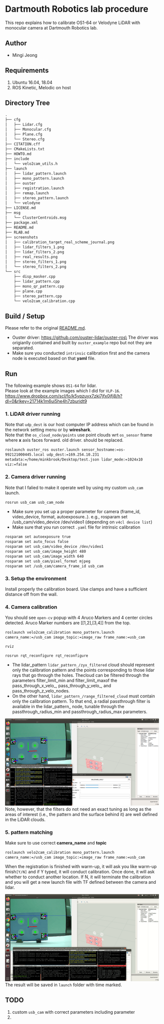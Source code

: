 # Dartmouth Robotics lab procedure

This repo explains how to calibrate OS1-64 or Velodyne LiDAR with monocular camera at Dartmouth Robotics lab.
## Author
* Mingi Jeong

## Requirements
1. Ubuntu 16.04, 18.04
2. ROS Kinetic, Melodic on host

## Directory Tree
```
.
├── cfg
│   ├── Lidar.cfg
│   ├── Monocular.cfg
│   ├── Plane.cfg
│   └── Stereo.cfg
├── CITATION.cff
├── CMakeLists.txt
├── HOWTO.md
├── include
│   └── velo2cam_utils.h
├── launch
│   ├── lidar_pattern.launch
│   ├── mono_pattern.launch
│   ├── ouster
│   ├── registration.launch
│   ├── remap.launch
│   ├── stereo_pattern.launch
│   └── velodyne
├── LICENSE.md
├── msg
│   └── ClusterCentroids.msg
├── package.xml
├── README.md
├── RLAB.md
├── screenshots
│   ├── calibration_target_real_scheme_journal.png
│   ├── lidar_filters_1.png
│   ├── lidar_filters_2.png
│   ├── real_results.png
│   ├── stereo_filters_1.png
│   └── stereo_filters_2.png
└── src
    ├── disp_masker.cpp
    ├── lidar_pattern.cpp
    ├── mono_qr_pattern.cpp
    ├── plane.cpp
    ├── stereo_pattern.cpp
    └── velo2cam_calibration.cpp
```

## Build / Setup
Please refer to the original [README.md](README.md).
* Ouster driver: https://github.com/ouster-lidar/ouster-ros\
The driver was origianlly contained and built by `ouster_example` repo but not they are separated.
* Make sure you conducted `intrinsic` calibration first and the camera node is executed based on that __yaml__ file.

## Run
The following example shows `OS1-64` for lidar.\
Please look at the example images which I did for `VLP-16`. https://www.dropbox.com/scl/fo/k5ypzuyx7zki7jfx0jfj8/h?dl=0&rlkey=21714k1m6ui5he4h7zburidt9

### 1. LiDAR driver running
Note that `udp_dest` is our host computer IP address which can be found in the network setting menu or by __wireshark__.\
Note that the `os_cloud_node/points` use point clouds wrt `os_sensor` frame where __x__ axis faces forward.
old driver. should be replaced.
```
roslaunch ouster_ros ouster.launch sensor_hostname:=os-992121000445.local udp_dest:=169.254.10.231 metadata:=/home/minkbrook/Desktop/test.json lidar_mode:=1024x10 viz:=false
```

### 2. Camera driver running
Note that I falied to make it operate well by using my custom `usb_cam` launch. 
```
rosrun usb_cam usb_cam_node
```
* Make sure you set up a proper parameter for camera (frame_id, video_device, format, autoexposure..).
e.g., rosparam set /usb_cam/video_device /dev/video1 (depending on `v4cl device list`)
* Make sure that you run correct `.yaml` file for intrinsic calibration
```
rosparam set autoexposure true
rosparam set auto_focus false
rosparam set usb_cam/video_device /dev/video1
rosparam set usb_cam/image_height 480
rosparam set usb_cam/image_width 640
rosparam set usb_cam/pixel_format mjpeg
rosparam set /usb_cam/camera_frame_id usb_cam
```

###  3. Setup the environment
Install properly the calibration board. Use clamps and have a sufficient distance off from the wall.

### 4. Camera calibration
You should see `open-cv` popup with 4 Aruco Markers and 4 center circles detected. Aruco Marker numbers are [[1,2],[3,4]] from the top.
```
roslaunch velo2cam_calibration mono_pattern.launch camera_name:=/usb_cam image_topic:=image_raw frame_name:=usb_cam
```
```
rviz
```
```
rosrun rqt_reconfigure rqt_reconfigure
```

* The lidar_pattern `lidar_pattern_/zyx_filtered` cloud should represent only the calibration pattern and the points corresponding to those lidar rays that go through the holes. 
Thecloud can be filtered through the parameters filter_limit_min and filter_limit_maxof the pass_through_x_velo_, pass_through_y_velo_, and pass_through_z_velo_nodes.
* On the other hand, `lidar_pattern_/range_filtered_cloud` must contain only the calibration pattern. To that end, a radial passthrough filter is available in the lidar_pattern_ node, tunable through the passthrough_radius_min and passthrough_radius_max parameters.

![running result](screenshots/dart-20221219_1.png)
Note, however, that the filters do not need an exact tuning as long as the areas of interest (i.e., the pattern and the surface behind it) are well defined in the LiDAR clouds.

### 5. pattern matching
Make sure to use correct __camera_name__ and __topic__
```
roslaunch velo2cam_calibration mono_pattern.launch camera_name:=/usb_cam image_topic:=image_raw frame_name:=usb_cam
```
When the registration is finished with warm-up, it will ask you like warm-up finish`[Y/N]` and if Y typed, it will conduct calibration. Once done, it will ask whether to conduct another location. If N, it will terminate the calibration and you will get a new launch file with TF defined between the camera and lidar.


![running result_gif](screenshots/dart-20221219_result.gif)
The result will be saved in `launch` folder with time marked.

## TODO 
1. custom `usb_cam` with correct parameters including parameter
2. 